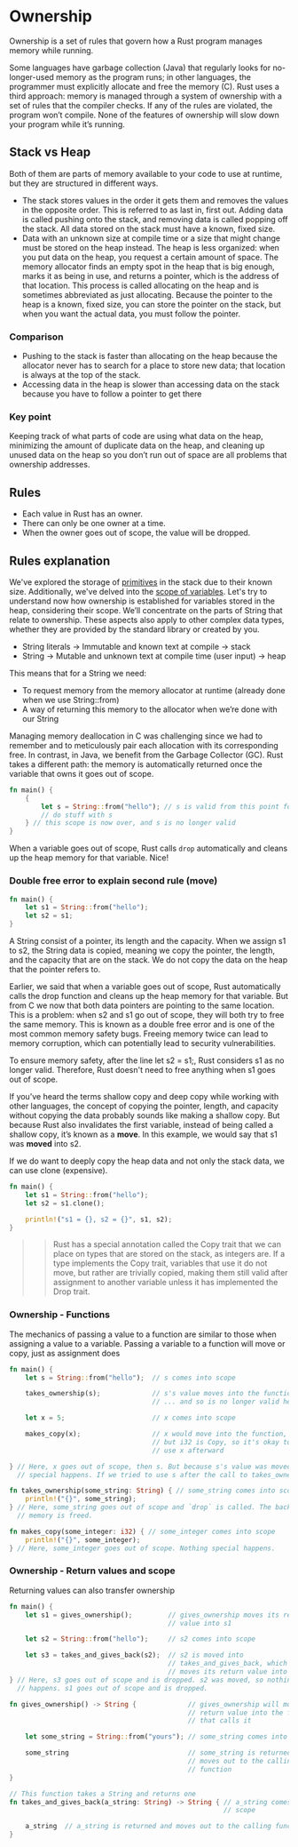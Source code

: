 # Ownership

Ownership is a set of rules that govern how a Rust program manages memory while running.

Some languages have garbage collection (Java) that regularly looks for no-longer-used memory as the program runs; 
in other languages, the programmer must explicitly allocate and free the memory (C).
Rust uses a third approach: memory is managed through a system of ownership with a set of rules that the compiler checks. 
If any of the rules are violated, the program won’t compile. None of the features of ownership will slow down your program while it’s running.

## Stack vs Heap

Both of them are parts of memory available to your code to use at runtime, but they are structured in different ways.

* The stack stores values in the order it gets them and removes the values in the opposite order. 
This is referred to as last in, first out. Adding data is called pushing onto the stack, and removing data is called 
popping off the stack. All data stored on the stack must have a known, fixed size.
* Data with an unknown size at compile time or a size that might change must be stored on the heap instead.
The heap is less organized: when you put data on the heap, you request a certain amount of space. The memory allocator 
finds an empty spot in the heap that is big enough, marks it as being in use, and returns a pointer, which is the address of 
that location. This process is called allocating on the heap and is sometimes abbreviated as just allocating. 
Because the pointer to the heap is a known, fixed size, you can store the pointer on the stack, but when you want the actual
data, you must follow the pointer.

### Comparison
* Pushing to the stack is faster than allocating on the heap because the allocator never has to search for a place to store new data; that location is always at the top of the stack.
* Accessing data in the heap is slower than accessing data on the stack because you have to follow a pointer to get there

### Key point
Keeping track of what parts of code are using what data on the heap, minimizing the amount of duplicate data on the heap, 
and cleaning up unused data on the heap so you don’t run out of space are all problems that ownership addresses. 

## Rules
* Each value in Rust has an owner.
* There can only be one owner at a time.
* When the owner goes out of scope, the value will be dropped.

## Rules explanation

We've explored the storage of [primitives](../types/primitives.md) in the stack due to their known size. 
Additionally, we've delved into the [scope of variables](../variable_binding/scope.md). Let's try to understand
now how ownership is established for variables stored in the heap, considering their scope.
We’ll concentrate on the parts of String that relate to ownership. 
These aspects also apply to other complex data types, whether they are provided by the standard library or created by you.

* String literals -> Immutable and known text at compile -> stack
* String -> Mutable and unknown text at compile time (user input) -> heap

This means that for a String we need:
* To request memory from the memory allocator at runtime (already done when we use String::from)
* A way of returning this memory to the allocator when we’re done with our String

Managing memory deallocation in C was challenging since we had to remember and to meticulously pair each 
allocation with its corresponding free. In contrast, in Java, we benefit from the Garbage Collector (GC).
Rust takes a different path: the memory is automatically returned once the variable that owns it goes out of scope.

```rust
fn main() {
    {
        let s = String::from("hello"); // s is valid from this point forward
        // do stuff with s
    } // this scope is now over, and s is no longer valid
}
```
When a variable goes out of scope, Rust calls `drop` automatically and cleans up
the heap memory for that variable. Nice!

### Double free error to explain second rule (move)

```rust
fn main() {
    let s1 = String::from("hello");
    let s2 = s1;
}
```

A String consist of a pointer, its length and the capacity. When we assign s1 to s2, the String data is copied, 
meaning we copy the pointer, the length, and the capacity that are on the stack. 
We do not copy the data on the heap that the pointer refers to.

Earlier, we said that when a variable goes out of scope, Rust automatically calls the drop function and cleans up 
the heap memory for that variable. But from C we now that both data pointers are pointing to the same location. 
This is a problem: when s2 and s1 go out of scope, they will both try to free the same memory. This is known as a double 
free error and is one of the most common memory safety bugs. Freeing memory twice can lead to memory corruption, 
which can potentially lead to security vulnerabilities.

To ensure memory safety, after the line let s2 = s1;, Rust considers s1 as no longer valid. 
Therefore, Rust doesn't need to free anything when s1 goes out of scope. 

If you’ve heard the terms shallow copy and deep copy while working with other languages, the concept of copying the pointer, 
length, and capacity without copying the data probably sounds like making a shallow copy. 
But because Rust also invalidates the first variable, instead of being called a shallow copy, it’s known as a **move**. 
In this example, we would say that s1 was **moved** into s2.

If we do want to deeply copy the heap data and not only the stack data, we can use clone (expensive).

```rust
fn main() {
    let s1 = String::from("hello");
    let s2 = s1.clone();

    println!("s1 = {}, s2 = {}", s1, s2);
}
```

>> Rust has a special annotation called the Copy trait that we can place on types that are stored on the stack, 
as integers are. If a type implements the Copy trait, variables that use it do not move, but rather are trivially copied, 
making them still valid after assignment to another variable unless it has implemented the Drop trait.

### Ownership - Functions
The mechanics of passing a value to a function are similar to those when assigning a value to a variable. Passing a variable to a function will move or copy, 
just as assignment does

```rust
fn main() {
    let s = String::from("hello");  // s comes into scope

    takes_ownership(s);             // s's value moves into the function...
                                    // ... and so is no longer valid here

    let x = 5;                      // x comes into scope

    makes_copy(x);                  // x would move into the function,
                                    // but i32 is Copy, so it's okay to still
                                    // use x afterward

} // Here, x goes out of scope, then s. But because s's value was moved, nothing
  // special happens. If we tried to use s after the call to takes_ownership, Rust would throw a compile-time error.

fn takes_ownership(some_string: String) { // some_string comes into scope
    println!("{}", some_string);
} // Here, some_string goes out of scope and `drop` is called. The backing
  // memory is freed.

fn makes_copy(some_integer: i32) { // some_integer comes into scope
    println!("{}", some_integer);
} // Here, some_integer goes out of scope. Nothing special happens.
```

### Ownership - Return values and scope
Returning values can also transfer ownership

```rust
fn main() {
    let s1 = gives_ownership();         // gives_ownership moves its return
                                        // value into s1

    let s2 = String::from("hello");     // s2 comes into scope

    let s3 = takes_and_gives_back(s2);  // s2 is moved into
                                        // takes_and_gives_back, which also
                                        // moves its return value into s3
} // Here, s3 goes out of scope and is dropped. s2 was moved, so nothing
  // happens. s1 goes out of scope and is dropped.

fn gives_ownership() -> String {             // gives_ownership will move its
                                             // return value into the function
                                             // that calls it

    let some_string = String::from("yours"); // some_string comes into scope

    some_string                              // some_string is returned and
                                             // moves out to the calling
                                             // function
}

// This function takes a String and returns one
fn takes_and_gives_back(a_string: String) -> String { // a_string comes into
                                                      // scope

    a_string  // a_string is returned and moves out to the calling function
}
```
